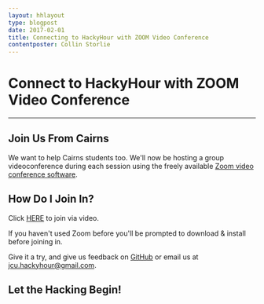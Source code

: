 ```yaml
---
layout: hhlayout
type: blogpost
date: 2017-02-01
title: Connecting to HackyHour with ZOOM Video Conference
contentposter: Collin Storlie
---
```


# Connect to HackyHour with ZOOM Video Conference

---

## Join Us From Cairns ###

We want to help Cairns students too.  We'll now be hosting a group videoconference during each session using the freely available [Zoom video conference software](https://zoom.us/).

## How Do I Join In? ###

Click [HERE](https://aarnet.zoom.us/j/665639262) to join via video.

If you haven't used Zoom before you'll be prompted to download & install before joining in.

Give it a try, and give us feedback on [GitHub](https://github.com/jcu-eresearch-hackyhour/JCUHackyHour/issues) or email us at <jcu.hackyhour@gmail.com>.

## Let the Hacking Begin! ###





